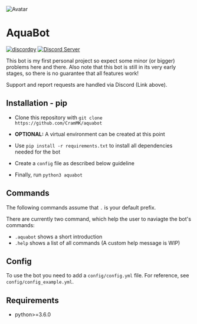 ![Avatar](https://i.imgur.com/IN62wRa.jpg)

AquaBot
=======

[![discordpy](https://img.shields.io/badge/discordpy-Core-blue)](https://github.com/Rapptz/discord.py)
[![Discord Server](https://img.shields.io/badge/Support-Discord%20Server-blue.svg)](https://discordapp.com/invite/HbYfyJT)

This bot is my first personal project so expect some minor (or bigger) problems
here and there.
Also note that this bot is still in its very early stages, so there is no
guarantee that all features work!

Support and report requests are handled via Discord (Link above).

Installation - pip
------------------

+ Clone this repository with `git clone https://github.com/CramMK/aquabot`

+ **OPTIONAL:** A virtual environment can be created at this point

+ Use `pip install -r requirements.txt` to install all dependencies
needed for the bot

+ Create a `config` file as described below
guideline

+ Finally, run `python3 aquabot`

Commands
------

The following commands assume that `.` is your default prefix.

There are currently two command, which help the user to naviagte the bot's
commands:

+ `.aquabot` shows a short introduction
+ `.help` shows a list of all commands (A custom help message is WIP)

Config
------

To use the bot you need to add a `config/config.yml` file. For reference, see
`config/config_example.yml`.

Requirements
------------

+ python>=3.6.0
